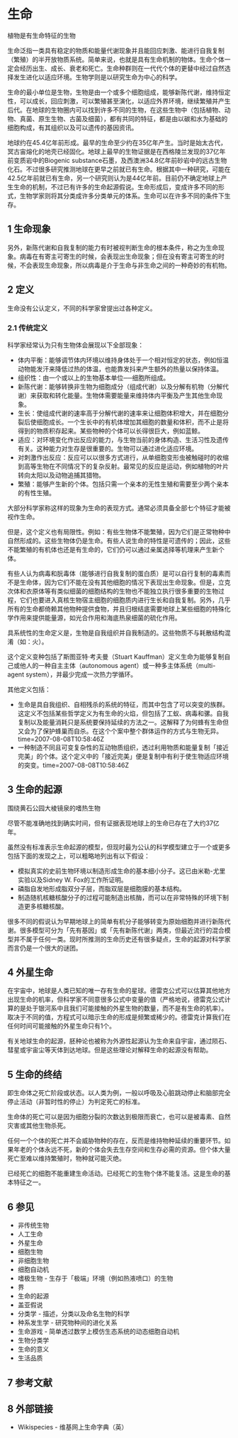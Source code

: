 # 生命



植物是有生命特征的生物

生命泛指一类具有稳定的物质和能量代谢现象并且能回应刺激、能进行自我复制（繁殖）的半开放物质系统。简单来说，也就是具有生命机制的物体。生命个体一定会经历出生、成长、衰老和死亡。生命种群则在一代代个体的更替中经过自然选择发生进化以适应环境。生物学则是以研究生命为中心的科学。

生命的最小单位是生物，生物是由一个或多个细胞组成，能够新陈代谢，维持恒定性，可以成长，回应刺激，可以繁殖甚至演化，以适应外界环境，继续繁殖并产生后代。在地球的生物圈内可以找到许多不同的生物，在这些生物中（包括植物、动物、真菌、原生生物、古菌及细菌），都有共同的特征，都是由以碳和水为基础的细胞构成，有其组织以及可以遗传的基因资讯。

地球约在45.4亿年前形成。最早的生命至少约在35亿年产生。当时是始太古代，冥古宙熔化的地壳已经固化。地球上最早的生物证据是在西格陵兰发现的37亿年前变质岩中的Biogenic substance石墨，及西澳洲34.8亿年前砂岩中的远古生物化石。不过很多研究推测地球在更早之前就已有生命。根据其中一种研究，可能在42.5亿年前就已有生命，另一个研究则认为是44亿年前。目前仍不确定地球上产生生命的机制，不过已有许多的生命起源假说。生命形成后，变成许多不同的形式，生物学家则将其分类成许多分类单元的体系。生命可以在许多不同的条件下生存。



## 1 生命现象

另外，新陈代谢和自我复制的能力有时被视判断生命的根本条件，称之为生命现象。病毒在有寄主可寄生的时候，会表现出生命现象；但在没有寄主可寄生的时候，不会表现生命现象，所以病毒是介于生命与非生命之间的一种奇妙的有机物。



## 2 定义

生命没有公认定义，不同的科学家曾提出过各种定义。



### 2.1 传统定义

科学家经常认为只有生物体会展现以下全部现象：

* 体内平衡：能够调节体内环境以维持身体处于一个相对恒定的状态，例如恒温动物能发汗来降低过热的体温，也能靠发抖来产生额外的热量以保持体温。
* 组织性：由一个或以上的生物基本单位──细胞所组成。
* 新陈代谢：能够转换非生物为细胞成分（组成代谢）以及分解有机物（分解代谢）来获取和转化能量。生物体需要能量来维持体内平衡及产生其他生命现象。
* 生长：使组成代谢的速率高于分解代谢的速率来让细胞体积增大，并在细胞分裂后使细胞成长。一个生长中的有机体增加其细胞的数量和体积，而不止是将得到的物质积存起来。某些物种的个体可以长得很巨大，例如蓝鲸。
* 适应：对环境变化作出反应的能力，与生物当前的身体构造、生活习性及遗传有关。这种能力对生存是很重要的。生物可以通过进化适应环境。
* 对刺激作出反应：反应可以以很多方式进行，从单细胞变形虫被触碰时的收缩到高等生物在不同情况下的复杂反射。最常见的反应是运动，例如植物的叶片转向太阳以及动物追捕其猎物。
* 繁殖：能够产生新的个体。包括只需一个亲本的无性生殖和需要至少两个亲本的有性生殖。

大部分科学家称这样的现象为生命的表现方式。通常必须具备全部七个特征才能被视作生命。

但是，这个定义也有局限性。例如：有些生物体不能繁殖，因为它们是正常物种中自然形成的。这些生物体仍是生命。有些人说生命的特性是可遗传的；因此，这些不能繁殖的有机体也还是有生命的，它们仍可以通过亲属选择等机理来产生新个体。

有些人认为病毒和朊毒体（能够进行自我复制的蛋白质）是可以自行复制的毒素而不是生命体，因为它们不能在没有其他细胞的情况下表现出生命现象。但是，立克次体和衣原体等有类似细菌的细胞结构的生物也不能独立执行很多重要的生物过程，它们也要进入真核生物宿主细胞的细胞质内进行生长和自我复制。另外，几乎所有的生命都倚赖其他物种提供食物，并且归根结底需要地球上某些细胞的特殊化学作用来提供能量源，如光合作用和海底热泉细菌的硫化作用。

具系统性的生命定义是，生物是自我组织并自我制造的。这些物质不与耗散结构混淆（如：火）。

这个定义变种包括了斯图亚特·考夫曼（Stuart Kauffman）定义生命为能够复制自己或他人的一种自主主体（autonomous agent）或一种多主体系统（multi-agent system），并最少完成一次热力学循环。

其他定义包括：

* 生命是具自我组织、自相残杀的系统的特征，而其中包含了可以突变的族群。这定义不包括某些哲学定义为有生命的火焰，但包括了工蚁、病毒和骡。自我复制以及能量消耗只是系统要保持延续的方法之一。这解释了为何蜂有生命但又会为了保护蜂巢而自杀。在这个个案中整个群体运作的方式与生物无异。time=2007-08-08T10:58:46Z
* 一种制造不同且可变复杂性的互动物质组织，透过利用物质和能量复制「接近完美」的个体。这个定义中的「接近完美」便是复制中有利于使生物适应环境的突变。time=2007-08-08T10:58:46Z



## 3 生命的起源

围绕黄石公园大棱镜泉的嗜热生物

尽管不能准确地找到确实时间，但有证据表现地球上的生命已存在了大约37亿年。

虽然没有标准表示生命起源的模型，但现时最为公认的科学模型建立于一个或更多包括下面的发现之上，可以粗略地列出有以下假设：

* 模拟真实的史前生物环境以制造形成生命的基本细小分子。这已由米勒-尤里实验以及Sidney W. Fox的工作所证明。
* 磷脂自发地形成脂双分子层，而脂双层是细胞膜的基本结构。
* 制造随机核糖核酸分子的过程可能制造出核酶，而可以在非常特殊的环境下制造更多核糖核酸。

很多不同的假说认为早期地球上的简单有机分子能够转变为原始细胞并进行新陈代谢。很多模型可分为「先有基因」或「先有新陈代谢」两类，但最近流行的混合模型并不属于任何一类。现时所推测的生命历史还有很多疑点，生命的起源对科学家而言仍是一个很大的谜团。



## 4 外星生命

在宇宙中，地球是人类已知的唯一存有生命的星球。德雷克公式可以估算其他地方出现生命的机率，但科学家不同意很多公式中变量的值（严格地说，德雷克公式计算的是处于银河系中且我们可能接触的外星生物的数量，而不是有生命的机率）。取决于不同的值，方程式可以暗示生命的形成是频繁或稀少的。德雷克计算我们在任何时间可能接触的外星生命只有1个。

有关地球生命的起源，胚种论也被称为外源性起源认为生命来自宇宙，通过陨石、彗星或宇宙尘等天体到达地球。但是这些理论对解释生命的起源没有帮助。



## 5 生命的终结

即生命体之死亡阶段或状态。以人类为例，一般以呼吸及心脏跳动停止和脑部完全停止活动（非暂时性的停止）为判定死亡的标准。

生命体的死亡可以是因为细胞分裂的次数达到极限而衰亡，也可以是被毒素、自然灾害或其他生物杀死。

任何一个个体的死亡并不会威胁物种的存在，反而是维持物种延续的重要环节。如果年老的个体永远不死，新的个体会失去生存空间和生存必需的资源。但个体大量死亡至难以维持繁殖时，物种就可能灭绝。

已经死亡的细胞不能重建生命活动。已经死亡的生物个体不能复活。这是生命的基本特征之一。



## 6 参见

* 非传统生物
* 人工生命
* 外星生命
* 细胞生物
* 非细胞生物
* 细胞自动机
* 嗜极生物 - 生存于「极端」环境（例如热液喷口）的生物
* 界
* 生命的起源
* 盖亚假说
* 分类学 - 描述，分类以及命名生物的科学
* 种系发生学 - 研究物种间的进化关系
* 生命游戏 - 简单透过数学上模仿生态系统的动态细胞自动机
* 生物分类学
* 生命的意义
* 生活品质



## 7 参考文献



## 8 外部链接

* Wikispecies - 维基网上生命字典（英）



